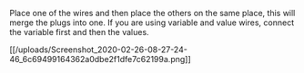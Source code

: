 Place one of the wires and then place the others on the same place, this will merge the plugs into one.
If you are using variable and value  wires, connect the variable first and then the values.

[[/uploads/Screenshot_2020-02-26-08-27-24-46_6c69499164362a0dbe2f1dfe7c62199a.png]]